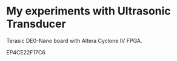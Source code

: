 # My experiments with Ultrasonic Transducer

Terasic DE0-Nano board with Altera Cyclone IV FPGA.

EP4CE22F17C6
